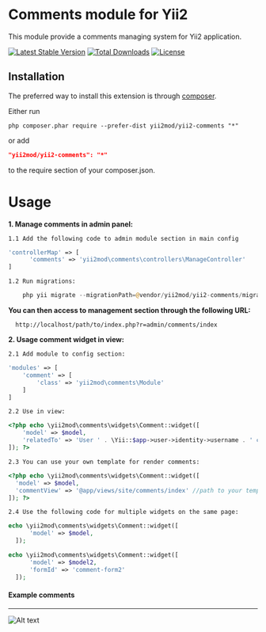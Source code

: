 Comments module for Yii2 
========================

This module provide a comments managing system for Yii2 application.

[![Latest Stable Version](https://poser.pugx.org/yii2mod/yii2-comments/v/stable)](https://packagist.org/packages/yii2mod/yii2-comments) 
[![Total Downloads](https://poser.pugx.org/yii2mod/yii2-comments/downloads)](https://packagist.org/packages/yii2mod/yii2-comments) 
[![License](https://poser.pugx.org/yii2mod/yii2-comments/license)](https://packagist.org/packages/yii2mod/yii2-comments)

Installation
------------

The preferred way to install this extension is through [composer](http://getcomposer.org/download/).

Either run

```
php composer.phar require --prefer-dist yii2mod/yii2-comments "*"
```

or add

```json
"yii2mod/yii2-comments": "*"
```

to the require section of your composer.json.


Usage
======================================

**1. Manage comments in admin panel:** 

    1.1 Add the following code to admin module section in main config

  ```php
  'controllerMap' => [
        'comments' => 'yii2mod\comments\controllers\ManageController'
  ]  
  ```
    1.2 Run migrations:
  
  ```php
      php yii migrate --migrationPath=@vendor/yii2mod/yii2-comments/migrations
  ```
  
**You can then access to management section through the following URL:**
  ```
    http://localhost/path/to/index.php?r=admin/comments/index
  ```
  

**2. Usage comment widget in view:**

```2.1 Add module to config section:```
```php
'modules' => [
    'comment' => [
        'class' => 'yii2mod\comments\Module'
    ]
]
```
```2.2 Use in view:```

```php
<?php echo \yii2mod\comments\widgets\Comment::widget([
    'model' => $model,
    'relatedTo' => 'User ' . \Yii::$app->user->identity->username . ' commented on the page ' . \yii\helpers\Url::current() // for example
]); ?>
```

```2.3 You can use your own template for render comments:```

  ```php
<?php echo \yii2mod\comments\widgets\Comment::widget([
    'model' => $model,
    'commentView' => '@app/views/site/comments/index' //path to your template
]); ?>
  ```
```2.4 Use the following code for multiple widgets on the same page:```
  ```php
echo \yii2mod\comments\widgets\Comment::widget([
        'model' => $model,
    ]);

echo \yii2mod\comments\widgets\Comment::widget([
        'model' => $model2,
        'formId' => 'comment-form2'
    ]); 
  ```
  
#### Example comments
-----
![Alt text](http://res.cloudinary.com/zfort/image/upload/v1438350103/comments_fooguz.png "Example comments")
